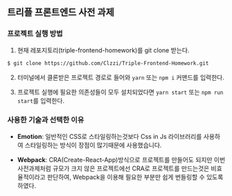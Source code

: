 ## 트리플 프론트엔드 사전 과제

### 프로젝트 실행 방법

1. 현재 레포지토리(triple-frontend-homework)를 git clone 받는다.

```bash
$ git clone https://github.com/Clzzi/Triple-Frontend-Homework.git
```

2. 터미널에서 클론받은 프로젝트 경로로 들어와 `yarn` 또는 `npm i` 커맨드를 입력한다.

3. 프로젝트 실행에 필요한 의존성들이 모두 설치되었다면 `yarn start` 또는 `npm run start`를 입력한다.

### 사용한 기술과 선택한 이유

- **Emotion**: 일반적인 CSS로 스타일링하는것보다 Css in Js 라이브러리를 사용하여 스타일링하는 방식이 장점이 많기때문에 사용했습니다.

- **Webpack**: CRA(Create-React-App)방식으로 프로젝트를 만들어도 되지만 이번 사전과제처럼 규모가 크지 않은 프로젝트에선 CRA로 프로젝트를 만드는것은 비효율적이라고 판단하여, Webpack을 이용해 필요한 부분만 쉽게 번들링할 수 있도록 하였다.
